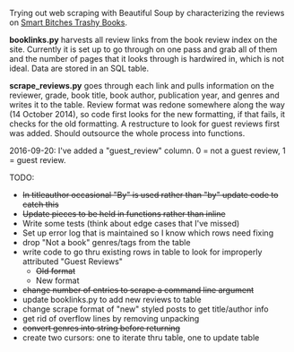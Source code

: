 Trying out web scraping with Beautiful Soup by characterizing the reviews on
[Smart Bitches Trashy Books](http://smartbitchestrashybooks.com/).

**booklinks.py** harvests all review links from the book review index on the
site. Currently it is set up to go through on one pass and grab all of them and
the number of pages that it looks through is hardwired in, which is not ideal.
Data are stored in an SQL table.

**scrape_reviews.py** goes through each link and pulls information on the
reviewer, grade, book title, book author, publication year, and genres and
writes it to the table. Review format was redone somewhere along the way
(14 October 2014), so code first looks for the new formatting, if that fails,
it checks for the old formatting. A restructure to look for guest reviews first
was added. Should outsource the whole process into functions.

2016-09-20: I've added a "guest_review" column. 0 = not a guest review,
1 = guest review.

TODO:
* ~~In titleauthor occasional "By" is used rather than "by" update code
to catch this~~
* ~~Update pieces to be held in functions rather than inline~~
* Write some tests (think about edge cases that I've missed)
* Set up error log that is maintained so I know which rows need fixing
* drop "Not a book" genres/tags from the table
* write code to go thru existing rows in table to look for improperly
attributed "Guest Reviews"
  - ~~Old format~~
  - New format
* ~~change number of entries to scrape a command line argument~~
* update booklinks.py to add new reviews to table
* change scrape format of "new" styled posts to get title/author info
* get rid of overflow lines by removing unpacking
* ~~convert genres into string before returning~~
* create two cursors: one to iterate thru table, one to update table
